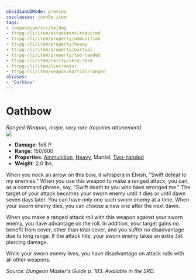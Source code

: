 ```yaml
---
obsidianUIMode: preview
cssclasses: json5e-item
tags:
- compendium/src/5e/dmg
- ttrpg-cli/item/attunement/required
- ttrpg-cli/item/property/ammunition
- ttrpg-cli/item/property/heavy
- ttrpg-cli/item/property/martial
- ttrpg-cli/item/property/two-handed
- ttrpg-cli/item/rarity/very-rare
- ttrpg-cli/item/tier/major
- ttrpg-cli/item/weapon/martial/ranged
aliases: 
- "Oathbow"
---
```

# Oathbow
*Ranged Weapon, major, very rare (requires attunement)*  
![](/3-Mechanics/CLI/items/img/oathbow.webp#right)  

- **Damage**: 1d8 P
- **Range**: 150/600
- **Properties**: [Ammunition](/3-Mechanics/CLI/rules/item-properties.md#Ammunition), [Heavy](/3-Mechanics/CLI/rules/item-properties.md#Heavy), Martial, [Two-handed](/3-Mechanics/CLI/rules/item-properties.md#Two-handed)
- **Weight**: 2.0 lbs.

When you nock an arrow on this bow, it whispers in Elvish, "Swift defeat to my enemies." When you use this weapon to make a ranged attack, you can, as a command phrase, say, "Swift death to you who have wronged me." The target of your attack becomes your sworn enemy until it dies or until dawn seven days later. You can have only one such sworn enemy at a time. When your sworn enemy dies, you can choose a new one after the next dawn.

When you make a ranged attack roll with this weapon against your sworn enemy, you have advantage on the roll. In addition, your target gains no benefit from cover, other than total cover, and you suffer no disadvantage due to long range. If the attack hits, your sworn enemy takes an extra `3d6` piercing damage.

While your sworn enemy lives, you have disadvantage on attack rolls with all other weapons.

*Source: Dungeon Master's Guide p. 183. Available in the SRD.*